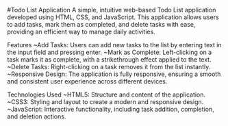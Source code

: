 #Todo List Application
A simple, intuitive web-based Todo List application developed using HTML, CSS, and JavaScript. This application allows users to add tasks, mark them as completed, and delete tasks with ease, providing an efficient way to manage daily activities.

Features
~Add Tasks: Users can add new tasks to the list by entering text in the input field and pressing enter.
~Mark as Complete: Left-clicking on a task marks it as complete, with a strikethrough effect applied to the text.
~Delete Tasks: Right-clicking on a task removes it from the list instantly.
~Responsive Design: The application is fully responsive, ensuring a smooth and consistent user experience across different devices.

Technologies Used
~HTML5: Structure and content of the application.
~CSS3: Styling and layout to create a modern and responsive design.
~JavaScript: Interactive functionality, including task addition, completion, and deletion actions.
